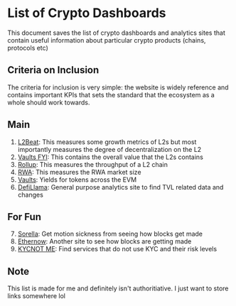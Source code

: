 # List of Crypto Dashboards

This document saves the list of crypto dashboards and analytics sites that contain useful information about particular crypto products (chains, protocols etc)

## Criteria on Inclusion
The criteria for inclusion is very simple: the website is widely reference and contains important KPIs that sets the standard that the ecosystem as a whole should work towards. 

## Main

1. [L2Beat](https://l2beat.com/scaling/summary): This measures some growth metrics of L2s but most importantly measures the degree of decentralization on the L2
2. [Vaults FYI](https://www.growthepie.xyz/): This contains the overall value that the L2s contains
3. [Rollup](https://rollup.wtf/): This measures the throughput of a L2 chain
4. [RWA](https://www.rwa.xyz/): This measures the RWA market size
5. [Vaults](https://www.vaults.fyi/): Yields for tokens across the EVM
6. [DefiLlama](https://defillama.com/): General purpose analytics site to find TVL related data and changes

## For Fun
7. [Sorella](https://sorellalabs.xyz/dashboard): Get motion sickness from seeing how blocks get made
8. [Ethernow](https://www.ethernow.xyz/mempool/all): Another site to see how blocks are getting made
9. [KYCNOT ME](https://kycnot.me/): Find services that do not use KYC and their risk levels

## Note
This list is made for me and definitely isn't authoritiative. I just want to store links somewhere lol
